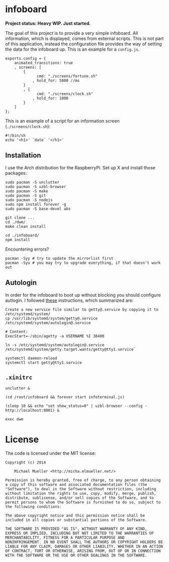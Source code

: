 # infoboard

**Project status: Heavy WIP. Just started.**

The goal of this project is to provide a very simple infoboard.
All information, which is displayed, comes from external scripts. This is 
not part of this application, instead the configuration file provides the way 
of setting the data for the infoboard up. 
This is an example for a `config.js`.
	
	exports.config = {
		animated_transitions: true
		, screens: [
			{
				  cmd: "./screens/fortune.sh"
				, hold_for: 5000 //ms
			}
			, {
				  cmd: "./screens/clock.sh"
				, hold_for: 1000 
			}
		]
	};

This is an example of a script for an information screen 
(`./screens/clock.sh`):

	#!/bin/sh
	echo '<h1>' `date` '</h1>'


## Installation

I use the Arch distribution for the RaspberryPi.
Set up X and install those packages:

	sudo pacman -S unclutter
	sudo pacman -S uzbl-browser
	sudo pacman -S make
	sudo pacman -S git
	sudo pacman -S nodejs
	sudo npm install forever -g
	sudo pacman -S base-devel abs

	git clone ...
	cd ./dwm/
	make clean install

	cd ./infoboard/
	npm install

Encountering errors?

	pacman -Syy # try to update the mirrorlist first
	pacman -Syu # you may try to upgrade everything, if that doesn't work out


## Autologin

In order for the infoboard to boot up without blocking you should configure
autlogin. I followed [these](http://unix.stackexchange.com/questions/42359/how-can-i-autologin-to-desktop-with-systemd)
instructions, which summarized are:

	Create a new service file similar to getty@.service by copying it to /etc/systemd/system/
	cp /usr/lib/systemd/system/getty@.service /etc/systemd/system/autologin@.service

	# Content:
	ExecStart=-/sbin/agetty -a USERNAME %I 38400

	ln -s /etc/systemd/system/autologin@.service /etc/systemd/system/getty.target.wants/getty@tty1.service`

	systemctl daemon-reload
	systemctl start getty@tty1.service


## `.xinitrc`

	unclutter &

	(cd /root/infoboard && forever start infoterminal.js)

	(sleep 10 && echo "set show_status=0" | uzbl-browser --config - http://localhost:8001) &

	exec dwm 


# License

The code is licensed under the MIT license:

	Copyright (c) 2014

		Michael Mueller <http://micha.elmueller.net/>

	Permission is hereby granted, free of charge, to any person obtaining
	a copy of this software and associated documentation files (the
	"Software"), to deal in the Software without restriction, including
	without limitation the rights to use, copy, modify, merge, publish,
	distribute, sublicense, and/or sell copies of the Software, and to
	permit persons to whom the Software is furnished to do so, subject to
	the following conditions:

	The above copyright notice and this permission notice shall be
	included in all copies or substantial portions of the Software.

	THE SOFTWARE IS PROVIDED "AS IS", WITHOUT WARRANTY OF ANY KIND,
	EXPRESS OR IMPLIED, INCLUDING BUT NOT LIMITED TO THE WARRANTIES OF
	MERCHANTABILITY, FITNESS FOR A PARTICULAR PURPOSE AND
	NONINFRINGEMENT. IN NO EVENT SHALL THE AUTHORS OR COPYRIGHT HOLDERS BE
	LIABLE FOR ANY CLAIM, DAMAGES OR OTHER LIABILITY, WHETHER IN AN ACTION
	OF CONTRACT, TORT OR OTHERWISE, ARISING FROM, OUT OF OR IN CONNECTION
	WITH THE SOFTWARE OR THE USE OR OTHER DEALINGS IN THE SOFTWARE.
